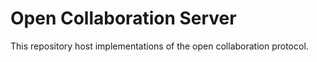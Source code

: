 # Open Collaboration Server

This repository host implementations of the open collaboration protocol.
